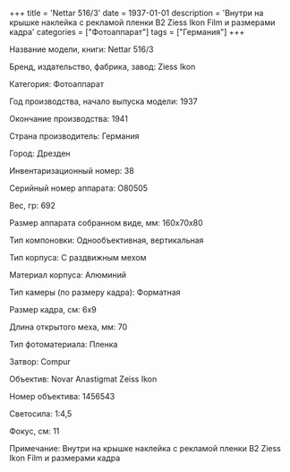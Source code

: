 +++
title = 'Nettar 516/3'
date = 1937-01-01
description = 'Внутри на крышке наклейка с рекламой пленки В2 Ziess Ikon Film  и размерами кадра'
categories = ["Фотоаппарат"]
tags = ["Германия"]
+++

Название модели, книги: Nettar 516/3

Бренд, издательство, фабрика, завод: Ziess Ikon

Категория: Фотоаппарат

Год производства, начало выпуска модели: 1937

Окончание производства: 1941

Страна производитель: Германия

Город: Дрезден

Инвентаризационный номер: 38

Серийный номер аппарата: О80505

Вес, гр: 692

Размер аппарата  собранном виде, мм: 160x70x80

Тип компоновки: Однообъективная, вертикальная

Тип корпуса: С раздвижным мехом

Материал корпуса: Алюминий

Тип камеры (по размеру кадра): Форматная

Размер кадра, см: 6х9

Длина открытого меха, мм: 70

Тип фотоматериала: Пленка

Затвор: Compur

Объектив: Novar Anastigmat
Zeiss Ikon

Номер объектива: 1456543

Светосила: 1:4,5

Фокус, см: 11

Примечание: Внутри на крышке наклейка с рекламой пленки В2 Ziess Ikon Film  и размерами кадра

